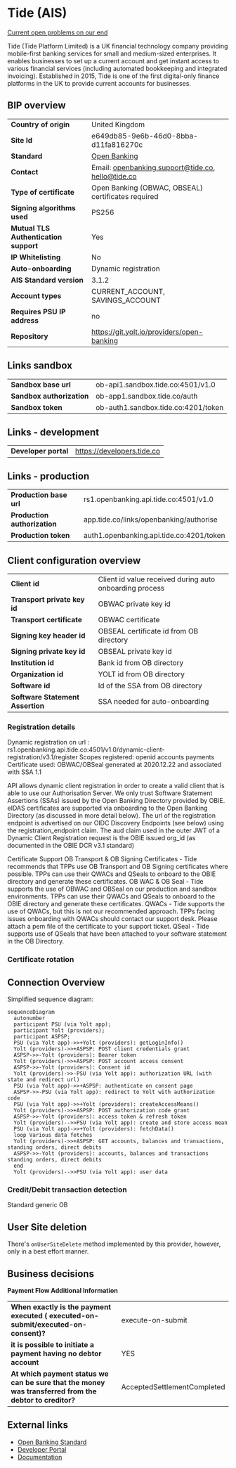 # Tide (AIS)
[Current open problems on our end][4]

Tide (Tide Platform Limited) is a UK financial technology company providing mobile-first banking services for small and medium-sized enterprises. It enables businesses to set up a current account and get instant access to various financial services (including automated bookkeeping and integrated invoicing). Established in 2015, Tide is one of the first digital-only finance platforms in the UK to provide current accounts for businesses.
 
## BIP overview 

|                                       |                                                    |
|---------------------------------------|----------------------------------------------------|
| **Country of origin**                 | United Kingdom                                     | 
| **Site Id**                           | e649db85-9e6b-46d0-8bba-d11fa816270c               |
| **Standard**                          | [Open Banking][1]                                  |
| **Contact**                           | Email: 	openbanking.support@tide.co, hello@tide.co |
| **Type of certificate**               | Open Banking (OBWAC, OBSEAL) certificates required |
| **Signing algorithms used**           | PS256                                              |
| **Mutual TLS Authentication support** | Yes                                                |
| **IP Whitelisting**                   | No                                                 |
| **Auto-onboarding**                   | Dynamic registration                               |
| **AIS Standard version**              | 3.1.2                                              |
| **Account types**                     | CURRENT_ACCOUNT, SAVINGS_ACCOUNT                   |
| **Requires PSU IP address**           | no                                                 |
| **Repository**                        | https://git.yolt.io/providers/open-banking         |

## Links sandbox
|                           |                                     |
|---------------------------|-------------------------------------|
| **Sandbox base url**      | ob-api1.sandbox.tide.co:4501/v1.0   |
| **Sandbox authorization** | ob-app1.sandbox.tide.co/auth        |
| **Sandbox token**         | ob-auth1.sandbox.tide.co:4201/token |
  
## Links - development
|                      |                            |
|----------------------|----------------------------|
| **Developer portal** | https://developers.tide.co |

## Links - production 
|                              |                                          |
|------------------------------|------------------------------------------|
| **Production base url**      | rs1.openbanking.api.tide.co:4501/v1.0    |
| **Production authorization** | app.tide.co/links/openbanking/authorise  |
| **Production token**         | auth1.openbanking.api.tide.co:4201/token |

## Client configuration overview
|                                  |                                                         |
|----------------------------------|---------------------------------------------------------|
| **Client id**                    | Client id value received during auto onboarding process |  
| **Transport private key id**     | OBWAC private key id                                    |
| **Transport certificate**        | OBWAC certificate                                       |
| **Signing key header id**        | OBSEAL certificate id from OB directory                 |
| **Signing private key id**       | OBSEAL private key id                                   |
| **Institution id**               | Bank id from OB directory                               | 
| **Organization id**              | YOLT id from OB directory                               | 
| **Software id**                  | Id of the SSA from OB directory                         | 
| **Software Statement Assertion** | SSA needed for auto-onboarding                          |

### Registration details
Dynamic registration on url : rs1.openbanking.api.tide.co:4501/v1.0/dynamic-client-registration/v3.1/register
Scopes registered: openid accounts payments
Certificate used: OBWAC/OBSeal generated at 2020.12.22 and associated with SSA 1.1

API allows dynamic client registration in order to create a valid client that is able to use our Authorisation Server. We only trust Software Statement Assertions (SSAs) issued by the Open Banking Directory provided by OBIE. eIDAS certificates are supported via onboarding to the Open Banking Directory (as discussed in more detail below).
The url of the registration endpoint is advertised on our OIDC Discovery Endpoints (see below) using the registration_endpoint claim.
The aud claim used in the outer JWT of a Dynamic Client Registration request is the OBIE issued org_id (as documented in the OBIE DCR v3.1 standard)

Certificate Support
OB Transport & OB Signing Certificates - Tide recommends that TPPs use OB Transport and OB Signing certificates where possible. TPPs can use their QWACs and QSeals to onboard to the OBIE directory and generate these certificates.
OB WAC & OB Seal - Tide supports the use of OBWAC and OBSeal on our production and sandbox environments. TPPs can use their QWACs and QSeals to onboard to the OBIE directory and generate these certificates.
QWACs - Tide supports the use of QWACs, but this is not our recommended approach. TPPs facing issues onboarding with QWACs should contact our support desk. Please attach a pem file of the certificate to your support ticket.
QSeal - Tide supports use of QSeals that have been attached to your software statement in the OB Directory.

### Certificate rotation


## Connection Overview
Simplified sequence diagram:
```mermaid
sequenceDiagram
  autonumber
  participant PSU (via Yolt app);
  participant Yolt (providers);
  participant ASPSP;
  PSU (via Yolt app)->>+Yolt (providers): getLoginInfo()
  Yolt (providers)->>+ASPSP: POST client credentials grant 
  ASPSP->>-Yolt (providers): Bearer token
  Yolt (providers)->>+ASPSP: POST account access consent 
  ASPSP->>-Yolt (providers): Consent id
  Yolt (providers)->>-PSU (via Yolt app): authorization URL (with state and redirect url)
  PSU (via Yolt app)->>+ASPSP: authenticate on consent page
  ASPSP->>-PSU (via Yolt app): redirect to Yolt with authorization code
  PSU (via Yolt app)->>+Yolt (providers): createAccessMeans()
  Yolt (providers)->>+ASPSP: POST authorization code grant
  ASPSP->>-Yolt (providers): access token & refresh token
  Yolt (providers)-->>PSU (via Yolt app): create and store access mean
  PSU (via Yolt app)->>+Yolt (providers): fetchData()
  loop Various data fetches
  Yolt (providers)->>+ASPSP: GET accounts, balances and transactions, standing orders, direct debits
  ASPSP->>-Yolt (providers): accounts, balances and transactions standing orders, direct debits
  end
  Yolt (providers)-->>PSU (via Yolt app): user data

```


### Credit/Debit transaction detection
Standard generic OB

## User Site deletion
There's `onUserSiteDelete` method implemented by this provider, however, only in a best effort manner.

## Business decisions

**Payment Flow Additional Information**

|                                                                                                        |                             |
|--------------------------------------------------------------------------------------------------------|-----------------------------|
| **When exactly is the payment executed ( executed-on-submit/executed-on-consent)?**                    | execute-on-submit           |
| **it is possible to initiate a payment having no debtor account**                                      | YES                         |
| **At which payment status we can be sure that the money was transferred from the debtor to creditor?** | AcceptedSettlementCompleted |


## External links
* [Open Banking Standard][1]
* [Developer Portal][2]
* [Documentation][3]
 
[1]: <https://openbanking.atlassian.net/wiki/home/>
[2]: <https://developers.tide.co/>
[3]: <https://developers.tide.co/>
[4]: <https://yolt.atlassian.net/issues/?jql=project%20%3D%20%22C4PO%22%20AND%20component%20%3D%20TIDE%20AND%20status%20!%3D%20Done%20AND%20Resolution%20%3D%20Unresolved%20ORDER%20BY%20status/>